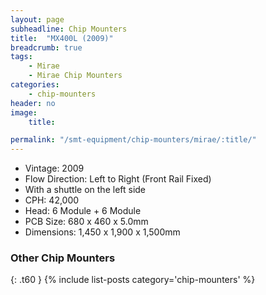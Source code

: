 ```yaml
---
layout: page
subheadline: Chip Mounters
title:  "MX400L (2009)"
breadcrumb: true
tags:
    - Mirae
    - Mirae Chip Mounters
categories:
    - chip-mounters
header: no
image:
    title:

permalink: "/smt-equipment/chip-mounters/mirae/:title/"
---
```


- Vintage: 2009
- Flow Direction: Left to Right (Front Rail Fixed)
- With a shuttle on the left side
- CPH: 42,000
- Head: 6 Module + 6 Module
- PCB Size: 680 x 460 x 5.0mm
- Dimensions: 1,450 x 1,900 x 1,500mm

### Other Chip Mounters ###
{: .t60 }
{% include list-posts category='chip-mounters' %}
